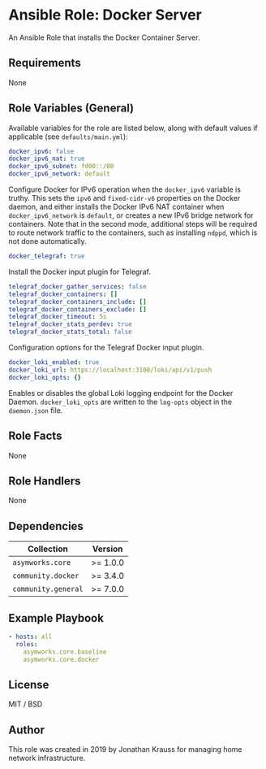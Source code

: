 # Ansible Role: Docker Server

An Ansible Role that installs the Docker Container Server.

## Requirements

None

## Role Variables (General)

Available variables for the role are listed below, along with default values if applicable (see `defaults/main.yml`):

```yaml
docker_ipv6: false
docker_ipv6_nat: true
docker_ipv6_subnet: fd00::/80
docker_ipv6_network: default
```

Configure Docker for IPv6 operation when the `docker_ipv6` variable is truthy. This sets the `ipv6` and `fixed-cidr-v6` properties on the Docker daemon, and either installs the Docker IPv6 NAT container when `docker_ipv6_network` is `default`, or creates a new IPv6 bridge network for containers. Note that in the second mode, additional steps will be required to route network traffic to the containers, such as installing `ndppd`, which is not done automatically.

```yaml
docker_telegraf: true
```

Install the Docker input plugin for Telegraf.

```yaml
telegraf_docker_gather_services: false
telegraf_docker_containers: []
telegraf_docker_containers_include: []
telegraf_docker_containers_exclude: []
telegraf_docker_timeout: 5s
telegraf_docker_stats_perdev: true
telegraf_docker_stats_total: false
```

Configuration options for the Telegraf Docker input plugin.

```yaml
docker_loki_enabled: true
docker_loki_url: https://localhost:3100/loki/api/v1/push
docker_loki_opts: {}
```

Enables or disables the global Loki logging endpoint for the Docker Daemon.
`docker_loki_opts` are written to the `log-opts` object in the `daemon.json`
file.

## Role Facts

None

## Role Handlers

None

## Dependencies

| Collection | Version |
| --- | --- |
| `asymworks.core` | >= 1.0.0 |
| `community.docker` | >= 3.4.0 |
| `community.general` | >= 7.0.0 |

## Example Playbook

```yaml
- hosts: all
  roles:
    asymworks.core.baseline
    asymworks.core.docker
```

## License

MIT / BSD

## Author

This role was created in 2019 by Jonathan Krauss for managing home network infrastructure.
